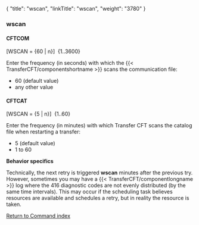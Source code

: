 {
    "title": "wscan",
    "linkTitle": "wscan",
    "weight": "3780"
}<span id="wscan"></span>

### wscan

#### CFTCOM

\[WSCAN = {60
| n}\]  {1..3600}

Enter the frequency (in seconds) with which the {{< TransferCFT/componentshortname  >}} scans the communication
file:

- 60 (default value)
- any
    other value

<span id="wscan_CFTCAT"></span>

#### CFTCAT

\[WSCAN = {5 | n}\]  {1..60}

Enter the frequency (in minutes) with which Transfer CFT scans the catalog file when restarting a transfer:

- 5 (default value)
- 1 to 60

**Behavior specifics**

Technically, the next retry is triggered **wscan** minutes after the previous try. However, sometimes you may have a {{< TransferCFT/componentlongname  >}} log where the 416 diagnostic codes are not evenly distributed (by the same time intervals). This may occur if the scheduling task believes resources are available and schedules a retry, but in reality the resource is taken.

[Return to Command index](../../)
